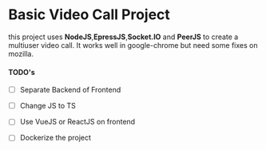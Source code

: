 # Basic Video Call Project

this project uses **NodeJS**,**EpressJS**,**Socket.IO** and **PeerJS** to create a multiuser video call. It works well in google-chrome but need some fixes on mozilla.

#### TODO's

- [ ] Separate Backend of Frontend

- [ ] Change JS to TS

- [ ] Use VueJS or ReactJS on frontend

- [ ] Dockerize the project 

  